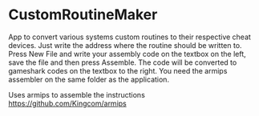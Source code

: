 # CustomRoutineMaker

App to convert various systems custom routines to their respective cheat devices. Just write the address where the routine should be written to. Press New File and write your assembly code on the textbox on the left, save the file and then press Assemble. The code will be converted to gameshark codes on the textbox to the right. You need the armips assembler on the same folder as the application.

Uses armips to assemble the instructions https://github.com/Kingcom/armips
